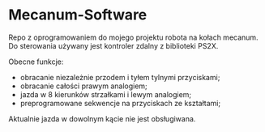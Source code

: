 # Mecanum-Software
Repo z oprogramowaniem do mojego projektu robota na kołach mecanum.
Do sterowania używany jest kontroler zdalny z biblioteki PS2X.

Obecne funkcje:
- obracanie niezależnie przodem i tyłem tylnymi przyciskami;
- obracanie całości prawym analogiem;
- jazda w 8 kierunków strzałkami i lewym analogiem;
- preprogramowane sekwencje na przyciskach ze kształtami;

Aktualnie jazda w dowolnym kącie nie jest obsługiwana.
